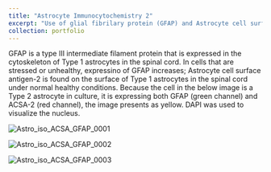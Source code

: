 ```yaml
---
title: "Astrocyte Immunocytochemistry 2"
excerpt: "Use of glial fibrilary protein (GFAP) and Astrocyte cell surface antigen-2 (ACSA-2) to visualize astrocytes in cell culture via immunocytochemistry"
collection: portfolio
---
```

GFAP is a type III intermediate filament protein that is expressed in the cytoskeleton of Type 1 astrocytes in the spinal cord. In cells that are stressed or unhealthy, expressino of GFAP increases; Astrocyte cell surface antigen-2 is found on the surface of Type 1 astrocytes in the spinal cord under normal healthy conditions.  Because the cell in the below image is a Type 2 astrocyte in culture, it is expressing both GFAP (green channel) and ACSA-2 (red channel), the image presents as yellow. DAPI was used to visualize the nucleus.

![Astro_iso_ACSA_GFAP_0001](https://user-images.githubusercontent.com/92540106/138789001-01b7b5f6-0a1b-4cb0-a849-7e3c5115c2f9.jpg)

![Astro_iso_ACSA_GFAP_0002](https://user-images.githubusercontent.com/92540106/138789007-a27421ec-4461-4fd8-9ddd-e62e6ade4457.jpg)

![Astro_iso_ACSA_GFAP_0003](https://user-images.githubusercontent.com/92540106/138789016-44deeed5-f755-49ae-bdb3-10849ef17b66.jpg)

